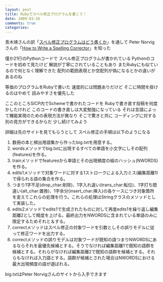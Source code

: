 ```yaml
---
layout: post
title: Rubyでスペル修正プログラムを書こう！
date: 2009-03-26
comments: true
categories:
---
```



青木靖さんの訳「[スペル修正プログラムはどう書くか](http://www.aoky.net/articles/peter_norvig/spell-correct.htm)」を通して
Peter Norvigさんの「[How to Write a Spelling Corrector](http://www.norvig.com/spell-correct.html)」を知った

僅か21行のPythonコードで
スペル修正プログラムが書かれている
Pythonのコードを初めて見たけど
解説が丁寧にされていることもあり
またRubyにも似ているので何となく理解できた
配列の範囲表現とか空配列が偽になるとかの違いがあるのね

等価のプログラムをRubyで書いた
速度的には問題ありだけど
そこに時間を掛けるのはやめて
読みやすさを優先した

ここのところSICP内でSchemeで書かれたコードを
Rubyで書き直す投稿を何度かしたけれど
このコードの書き直しは大変勉強になっている
それは言語によって機能実現のための表現方法が異なり
そこで驚きと共に
コーディングに対する別の見方ができるからだ
少し続けてみよう

詳細は先のサイトを見てもらうとして
スペル修正の手順は以下のようになる
1. 数冊の本と頻出用語集から作ったbig.txtを用意する。
1. wordsメソッドでbig.txtに出現するすべての単語を小文字にしその配列(features)を作る。
1. trainメソッドでfeaturesから単語とその出現頻度の組のハッシュ(NWORDS)を作る。
1. edits1メソッドで対象ワードに対する1ストロークによる入力ミス(編集距離1)で得られる語の集合を作る。
1. つまり1字不足(drop_char:削除)、1字入れ違い(trans_char:転位)、1字打ち間違い(alt_char:置換)、1字余分(insert_char:挿入)の各ケースにつき対象箇所を変えてこれらの処理を行う。これらの処理はStringクラスのメソッドとして実装した。
1. edits2メソッドでedits1で生成されたものに対して再度edits1を繰り返し編集距離2として精度を上げる。最終出力をNWORDSに含まれている単語のみに限定するためそれと＆する。
1. correctメソッドはスペル修正の対象ワードを引数としその誤りモデルに従って修正ワードを出力する。
1. correctメソッドの誤りモデルは対象ワードが既知の語つまりNWORDSにあるならそれを最優先候補とする。そうでなければ編集距離1で既知の語群を候補とする。それらがなければ編集距離2で既知の語群を候補とする。それらもなければ入力語とする。語群が候補とされた場合はNWORDSにおける最大出現頻度の語が選ばれる。

<script src="http://gist.github.com/85967.js"></script>

big.txtはPeter Norvigさんのサイトから入手できます